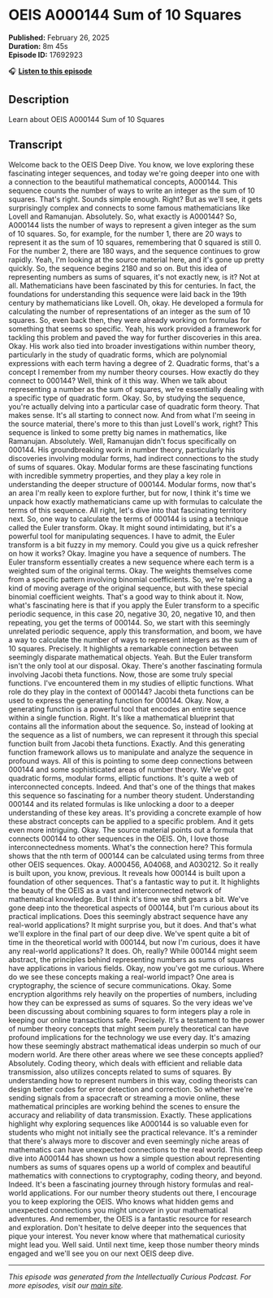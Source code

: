 # OEIS A000144 Sum of 10 Squares

**Published:** February 26, 2025  
**Duration:** 8m 45s  
**Episode ID:** 17692923

🎧 **[Listen to this episode](https://intellectuallycurious.buzzsprout.com/2529712/episodes/17692923-oeis-a000144-sum-of-10-squares)**

## Description

Learn about OEIS A000144 Sum of 10 Squares

## Transcript

Welcome back to the OEIS Deep Dive. You know, we love exploring these fascinating integer sequences, and today we're going deeper into one with a connection to the beautiful mathematical concepts, A000144. This sequence counts the number of ways to write an integer as the sum of 10 squares. That's right. Sounds simple enough. Right? But as we'll see, it gets surprisingly complex and connects to some famous mathematicians like Lovell and Ramanujan. Absolutely. So, what exactly is A000144? So, A000144 lists the number of ways to represent a given integer as the sum of 10 squares. So, for example, for the number 1, there are 20 ways to represent it as the sum of 10 squares, remembering that 0 squared is still 0. For the number 2, there are 180 ways, and the sequence continues to grow rapidly. Yeah, I'm looking at the source material here, and it's gone up pretty quickly. So, the sequence begins 2180 and so on. But this idea of representing numbers as sums of squares, it's not exactly new, is it? Not at all. Mathematicians have been fascinated by this for centuries. In fact, the foundations for understanding this sequence were laid back in the 19th century by mathematicians like Lovell. Oh, okay. He developed a formula for calculating the number of representations of an integer as the sum of 10 squares. So, even back then, they were already working on formulas for something that seems so specific. Yeah, his work provided a framework for tackling this problem and paved the way for further discoveries in this area. Okay. His work also tied into broader investigations within number theory, particularly in the study of quadratic forms, which are polynomial expressions with each term having a degree of 2. Quadratic forms, that's a concept I remember from my number theory courses. How exactly do they connect to 000144? Well, think of it this way. When we talk about representing a number as the sum of squares, we're essentially dealing with a specific type of quadratic form. Okay. So, by studying the sequence, you're actually delving into a particular case of quadratic form theory. That makes sense. It's all starting to connect now. And from what I'm seeing in the source material, there's more to this than just Lovell's work, right? This sequence is linked to some pretty big names in mathematics, like Ramanujan. Absolutely. Well, Ramanujan didn't focus specifically on 000144. His groundbreaking work in number theory, particularly his discoveries involving modular forms, had indirect connections to the study of sums of squares. Okay. Modular forms are these fascinating functions with incredible symmetry properties, and they play a key role in understanding the deeper structure of 000144. Modular forms, now that's an area I'm really keen to explore further, but for now, I think it's time we unpack how exactly mathematicians came up with formulas to calculate the terms of this sequence. All right, let's dive into that fascinating territory next. So, one way to calculate the terms of 000144 is using a technique called the Euler transform. Okay. It might sound intimidating, but it's a powerful tool for manipulating sequences. I have to admit, the Euler transform is a bit fuzzy in my memory. Could you give us a quick refresher on how it works? Okay. Imagine you have a sequence of numbers. The Euler transform essentially creates a new sequence where each term is a weighted sum of the original terms. Okay. The weights themselves come from a specific pattern involving binomial coefficients. So, we're taking a kind of moving average of the original sequence, but with these special binomial coefficient weights. That's a good way to think about it. Now, what's fascinating here is that if you apply the Euler transform to a specific periodic sequence, in this case 20, negative 30, 20, negative 10, and then repeating, you get the terms of 000144. So, we start with this seemingly unrelated periodic sequence, apply this transformation, and boom, we have a way to calculate the number of ways to represent integers as the sum of 10 squares. Precisely. It highlights a remarkable connection between seemingly disparate mathematical objects. Yeah. But the Euler transform isn't the only tool at our disposal. Okay. There's another fascinating formula involving Jacobi theta functions. Now, those are some truly special functions. I've encountered them in my studies of elliptic functions. What role do they play in the context of 000144? Jacobi theta functions can be used to express the generating function for 000144. Okay. Now, a generating function is a powerful tool that encodes an entire sequence within a single function. Right. It's like a mathematical blueprint that contains all the information about the sequence. So, instead of looking at the sequence as a list of numbers, we can represent it through this special function built from Jacobi theta functions. Exactly. And this generating function framework allows us to manipulate and analyze the sequence in profound ways. All of this is pointing to some deep connections between 000144 and some sophisticated areas of number theory. We've got quadratic forms, modular forms, elliptic functions. It's quite a web of interconnected concepts. Indeed. And that's one of the things that makes this sequence so fascinating for a number theory student. Understanding 000144 and its related formulas is like unlocking a door to a deeper understanding of these key areas. It's providing a concrete example of how these abstract concepts can be applied to a specific problem. And it gets even more intriguing. Okay. The source material points out a formula that connects 000144 to other sequences in the OEIS. Oh, I love those interconnectedness moments. What's the connection here? This formula shows that the nth term of 000144 can be calculated using terms from three other OEIS sequences. Okay. A000456, A04068, and A030212. So it really is built upon, you know, previous. It reveals how 000144 is built upon a foundation of other sequences. That's a fantastic way to put it. It highlights the beauty of the OEIS as a vast and interconnected network of mathematical knowledge. But I think it's time we shift gears a bit. We've gone deep into the theoretical aspects of 000144, but I'm curious about its practical implications. Does this seemingly abstract sequence have any real-world applications? It might surprise you, but it does. And that's what we'll explore in the final part of our deep dive. We've spent quite a bit of time in the theoretical world with 000144, but now I'm curious, does it have any real-world applications? It does. Oh, really? While 000144 might seem abstract, the principles behind representing numbers as sums of squares have applications in various fields. Okay, now you've got me curious. Where do we see these concepts making a real-world impact? One area is cryptography, the science of secure communications. Okay. Some encryption algorithms rely heavily on the properties of numbers, including how they can be expressed as sums of squares. So the very ideas we've been discussing about combining squares to form integers play a role in keeping our online transactions safe. Precisely. It's a testament to the power of number theory concepts that might seem purely theoretical can have profound implications for the technology we use every day. It's amazing how these seemingly abstract mathematical ideas underpin so much of our modern world. Are there other areas where we see these concepts applied? Absolutely. Coding theory, which deals with efficient and reliable data transmission, also utilizes concepts related to sums of squares. By understanding how to represent numbers in this way, coding theorists can design better codes for error detection and correction. So whether we're sending signals from a spacecraft or streaming a movie online, these mathematical principles are working behind the scenes to ensure the accuracy and reliability of data transmission. Exactly. These applications highlight why exploring sequences like A000144 is so valuable even for students who might not initially see the practical relevance. It's a reminder that there's always more to discover and even seemingly niche areas of mathematics can have unexpected connections to the real world. This deep dive into A000144 has shown us how a simple question about representing numbers as sums of squares opens up a world of complex and beautiful mathematics with connections to cryptography, coding theory, and beyond. Indeed. It's been a fascinating journey through history formulas and real-world applications. For our number theory students out there, I encourage you to keep exploring the OEIS. Who knows what hidden gems and unexpected connections you might uncover in your mathematical adventures. And remember, the OEIS is a fantastic resource for research and exploration. Don't hesitate to delve deeper into the sequences that pique your interest. You never know where that mathematical curiosity might lead you. Well said. Until next time, keep those number theory minds engaged and we'll see you on our next OEIS deep dive.

---
*This episode was generated from the Intellectually Curious Podcast. For more episodes, visit our [main site](https://intellectuallycurious.buzzsprout.com).*
